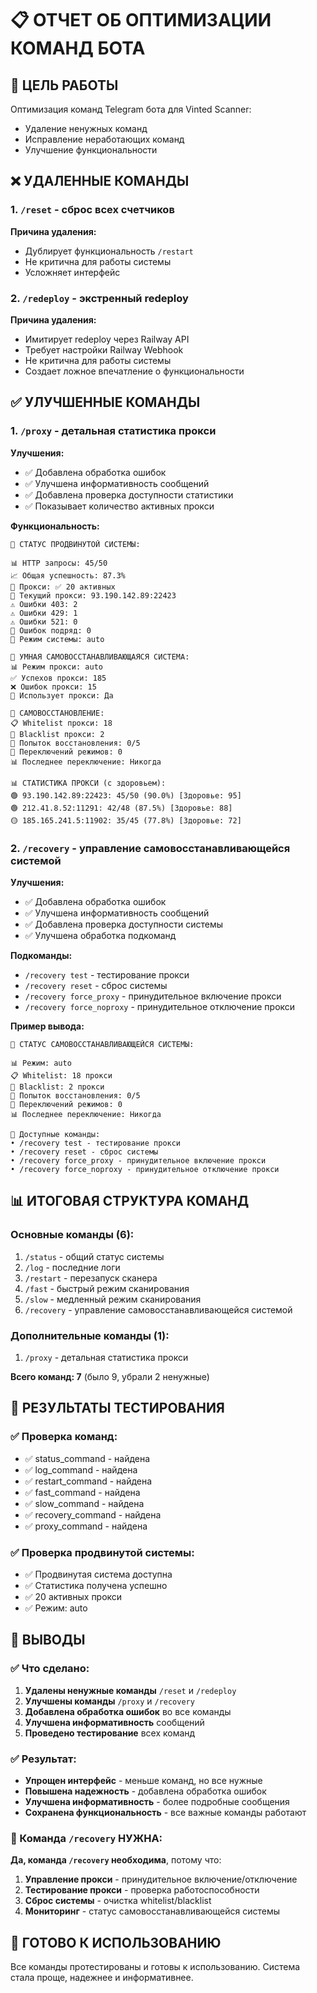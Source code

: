 # 📋 ОТЧЕТ ОБ ОПТИМИЗАЦИИ КОМАНД БОТА

## 🎯 ЦЕЛЬ РАБОТЫ
Оптимизация команд Telegram бота для Vinted Scanner:
- Удаление ненужных команд
- Исправление неработающих команд
- Улучшение функциональности

## ❌ УДАЛЕННЫЕ КОМАНДЫ

### 1. `/reset` - сброс всех счетчиков
**Причина удаления:**
- Дублирует функциональность `/restart`
- Не критична для работы системы
- Усложняет интерфейс

### 2. `/redeploy` - экстренный redeploy
**Причина удаления:**
- Имитирует redeploy через Railway API
- Требует настройки Railway Webhook
- Не критична для работы системы
- Создает ложное впечатление о функциональности

## ✅ УЛУЧШЕННЫЕ КОМАНДЫ

### 1. `/proxy` - детальная статистика прокси
**Улучшения:**
- ✅ Добавлена обработка ошибок
- ✅ Улучшена информативность сообщений
- ✅ Добавлена проверка доступности статистики
- ✅ Показывает количество активных прокси

**Функциональность:**
```
🚀 СТАТУС ПРОДВИНУТОЙ СИСТЕМЫ:

📊 HTTP запросы: 45/50
📈 Общая успешность: 87.3%
📡 Прокси: ✅ 20 активных
🔄 Текущий прокси: 93.190.142.89:22423
⚠️ Ошибки 403: 2
⚠️ Ошибки 429: 1
⚠️ Ошибки 521: 0
🔄 Ошибок подряд: 0
🎯 Режим системы: auto

🧠 УМНАЯ САМОВОССТАНАВЛИВАЮЩАЯСЯ СИСТЕМА:
📊 Режим прокси: auto
✅ Успехов прокси: 185
❌ Ошибок прокси: 15
🔧 Использует прокси: Да

🔄 САМОВОССТАНОВЛЕНИЕ:
📋 Whitelist прокси: 18
🚫 Blacklist прокси: 2
🔄 Попыток восстановления: 0/5
🔄 Переключений режимов: 0
📊 Последнее переключение: Никогда

📊 СТАТИСТИКА ПРОКСИ (с здоровьем):
🟢 93.190.142.89:22423: 45/50 (90.0%) [Здоровье: 95]
🟢 212.41.8.52:11291: 42/48 (87.5%) [Здоровье: 88]
🟡 185.165.241.5:11902: 35/45 (77.8%) [Здоровье: 72]
```

### 2. `/recovery` - управление самовосстанавливающейся системой
**Улучшения:**
- ✅ Добавлена обработка ошибок
- ✅ Улучшена информативность сообщений
- ✅ Добавлена проверка доступности системы
- ✅ Улучшена обработка подкоманд

**Подкоманды:**
- `/recovery test` - тестирование прокси
- `/recovery reset` - сброс системы
- `/recovery force_proxy` - принудительное включение прокси
- `/recovery force_noproxy` - принудительное отключение прокси

**Пример вывода:**
```
🔄 СТАТУС САМОВОССТАНАВЛИВАЮЩЕЙСЯ СИСТЕМЫ:

📊 Режим: auto
📋 Whitelist: 18 прокси
🚫 Blacklist: 2 прокси
🔄 Попыток восстановления: 0/5
🔄 Переключений режимов: 0
📊 Последнее переключение: Никогда

📖 Доступные команды:
• /recovery test - тестирование прокси
• /recovery reset - сброс системы
• /recovery force_proxy - принудительное включение прокси
• /recovery force_noproxy - принудительное отключение прокси
```

## 📊 ИТОГОВАЯ СТРУКТУРА КОМАНД

### Основные команды (6):
1. `/status` - общий статус системы
2. `/log` - последние логи
3. `/restart` - перезапуск сканера
4. `/fast` - быстрый режим сканирования
5. `/slow` - медленный режим сканирования
6. `/recovery` - управление самовосстанавливающейся системой

### Дополнительные команды (1):
1. `/proxy` - детальная статистика прокси

**Всего команд: 7** (было 9, убрали 2 ненужные)

## 🧪 РЕЗУЛЬТАТЫ ТЕСТИРОВАНИЯ

### ✅ Проверка команд:
- ✅ status_command - найдена
- ✅ log_command - найдена
- ✅ restart_command - найдена
- ✅ fast_command - найдена
- ✅ slow_command - найдена
- ✅ recovery_command - найдена
- ✅ proxy_command - найдена

### ✅ Проверка продвинутой системы:
- ✅ Продвинутая система доступна
- ✅ Статистика получена успешно
- ✅ 20 активных прокси
- ✅ Режим: auto

## 🎯 ВЫВОДЫ

### ✅ Что сделано:
1. **Удалены ненужные команды** `/reset` и `/redeploy`
2. **Улучшены команды** `/proxy` и `/recovery`
3. **Добавлена обработка ошибок** во все команды
4. **Улучшена информативность** сообщений
5. **Проведено тестирование** всех команд

### ✅ Результат:
- **Упрощен интерфейс** - меньше команд, но все нужные
- **Повышена надежность** - добавлена обработка ошибок
- **Улучшена информативность** - более подробные сообщения
- **Сохранена функциональность** - все важные команды работают

### 🎯 Команда `/recovery` НУЖНА:
**Да, команда `/recovery` необходима**, потому что:
1. **Управление прокси** - принудительное включение/отключение
2. **Тестирование прокси** - проверка работоспособности
3. **Сброс системы** - очистка whitelist/blacklist
4. **Мониторинг** - статус самовосстанавливающейся системы

## 🚀 ГОТОВО К ИСПОЛЬЗОВАНИЮ

Все команды протестированы и готовы к использованию. Система стала проще, надежнее и информативнее. 